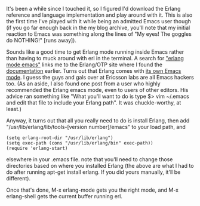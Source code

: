 It's been a while since I touched it, so I figured I'd download the Erlang reference and language implementation and play around with it. This is also the first time I've played with it while being an admitted Emacs user though (if you go far enough back in the my blog archive, you'll note that my initial reaction to Emacs was something along the lines of "My eyes! The goggles do NOTHING!" [runs away]).

Sounds like a good time to get Erlang mode running inside Emacs rather than having to muck around with erl in the terminal. A search for ["erlang mode emacs"](http://lmgtfy.com/?q=erlang+mode+emacs) links me to the Erlang/OTP site where I found the [documentation](http://ftp.sunet.se/pub/lang/erlang/doc/reference_manual/users_guide.html) earlier. Turns out that Erlang comes with [its own Emacs mode](http://ftp.sunet.se/pub/lang/erlang/doc/apps/tools/erlang_mode_chapter.html). I guess the guys and gals over at Ericsson labs are all Emacs hackers too. (As an aside, I also found one post from a user who highly recommended the Erlang emacs mode, even to users of other editors. His advice ran something like "What you'll want to do is type $> vim ~/.emacs and edit that file to include your Erlang path". It was chuckle-worthy, at least.)

Anyway, it turns out that all you really need to do is install Erlang, then add "/usr/lib/erlang/lib/tools-[version number]/emacs" to your load path, and 

```emacs-lisp
(setq erlang-root-dir "/usr/lib/erlang")
(setq exec-path (cons "/usr/lib/erlang/bin" exec-path))
(require 'erlang-start)
```

elsewhere in your .emacs file. note that you'll need to change those directories based on where you installed Erlang (the above are what I had to do after running apt-get install erlang. If you did yours manually, it'll be different).

Once that's done, M-x erlang-mode gets you the right mode, and M-x erlang-shell gets the current buffer running erl.
